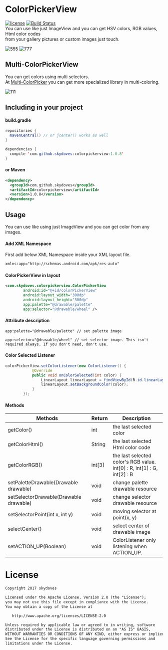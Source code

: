 # ColorPickerView
[![license](https://img.shields.io/badge/license-apache%202.0-green.svg)](https://www.apache.org/licenses/LICENSE-2.0.html)
[![Build Status](https://travis-ci.org/skydoves/ColorPickerView.svg?branch=master)](https://travis-ci.org/skydoves/ColorPickerView)<br>
You can use like just ImageView and you can get HSV colors, RGB values, Html color codes <br>
from your gallery pictures or custom images just touch.

![555](https://user-images.githubusercontent.com/24237865/31853721-72b679c2-b6c8-11e7-8bfc-6d4bfe0427b5.jpg)
![777](https://user-images.githubusercontent.com/24237865/31853722-72e25a74-b6c8-11e7-9903-19cd17a611d5.jpg)

## Multi-ColorPickerView
You can get colors using multi selectors.<br>
At [Multi-ColorPicker](https://github.com/skydoves/Multi-ColorPicker) you can get more specialized library in multi-coloring.

![111](https://user-images.githubusercontent.com/24237865/31853730-9bb0ecfe-b6c8-11e7-9730-c16095042c1a.jpg)

## Including in your project
#### build.gradle
```java
repositories {
  mavenCentral() // or jcenter() works as well
}

dependencies {
  compile 'com.github.skydoves:colorpickerview:1.0.8'
}
```

#### or Maven
```xml
<dependency>
  <groupId>com.github.skydoves</groupId>
  <artifactId>colorpickerview</artifactId>
  <version>1.0.8</version>
</dependency>
```
    
## Usage
You can use like using just ImageView and you can get color from any images.

#### Add XML Namespace
First add below XML Namespace inside your XML layout file.

```xml
xmlns:app="http://schemas.android.com/apk/res-auto"
```

#### ColorPickerView in layout
```xml
<com.skydoves.colorpickerview.ColorPickerView
        android:id="@+id/colorPickerView"
        android:layout_width="300dp"
        android:layout_height="300dp"
        app:palette="@drawable/palette"
        app:selector="@drawable/wheel" />
```

#### Attribute description
```
app:palette="@drawable/palette" // set palette image
```

```
app:selector="@drawable/wheel" // set selector image. This isn't required always. If you don't need, don't use.
```

#### Color Selected Listener
```java
colorPickerView.setColorListener(new ColorListener() {
            @Override
            public void onColorSelected(int color) {
                LinearLayout linearLayout = findViewById(R.id.linearLayout);
                linearLayout.setBackgroundColor(color);
            }
        });
```

#### Methods
Methods | Return | Description
--- | --- | ---
getColor() | int | the last selected color
getColorHtml() | String | the last selected Html color code
getColorRGB() | int[3] | the last selected color's RGB value.<br> int[0] : R, int[1] : G, int[2] : B
setPaletteDrawable(Drawable drawable) | void | change palette drawable resource
setSelectorDrawable(Drawable drawable) | void | change selector drawable resource
setSelectorPoint(int x, int y) | void | moving selector at point(x, y)
selectCenter() | void | select center of drawable image
setACTION\_UP(Boolean) | void | ColorListener only listening when ACTION\_UP.

# License
```xml
Copyright 2017 skydoves

Licensed under the Apache License, Version 2.0 (the "License");
you may not use this file except in compliance with the License.
You may obtain a copy of the License at

   http://www.apache.org/licenses/LICENSE-2.0

Unless required by applicable law or agreed to in writing, software
distributed under the License is distributed on an "AS IS" BASIS,
WITHOUT WARRANTIES OR CONDITIONS OF ANY KIND, either express or implied.
See the License for the specific language governing permissions and
limitations under the License.
```
